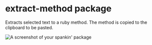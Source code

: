 # extract-method package

Extracts selected text to a ruby method.  The method is copied to the clipboard
to be pasted.

![A screenshot of your spankin' package](https://f.cloud.github.com/assets/69169/2290250/c35d867a-a017-11e3-86be-cd7c5bf3ff9b.gif)
